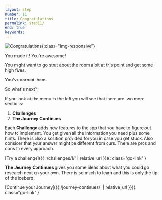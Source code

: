 ```yaml
---
layout: step
number: 11
title: Congratulations
permalink: step11/
end: true
keywords:
---
```


![Congratulations](../assets/minions-congrats.gif){:class="img-responsive"}

You made it!  You're awesome!

You might want to go strut about the room a bit at this point and get some high fives.

You've earned them.

So what's next?

If you look at the menu to the left you will see that there are two more sections:

1. **Challenges**
2. **The Journey Continues**

Each **Challenge** adds new features to the app that you have to figure out how to implement.  You get given all the information you need plus some hints. There is also a solution provided for you in case you get stuck.  Also consider that your answer might be different from ours.  There are pros and cons to every approach.

[Try a challenge]({{ '/challenges/1/' | relative_url }}){: class="go-link" }

**The Journey Continues** gives you some ideas about what you could go research next on your own.  There is so much to learn and this is only the tip of the iceberg.

[Continue your Journey]({{'/journey-continues/' | relative_url }}){: class="go-link" }
